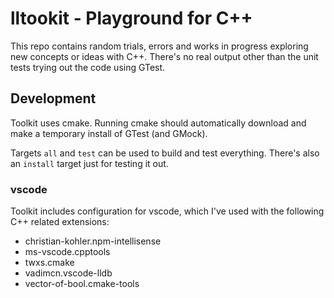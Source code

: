 # lltookit - Playground for C++

This repo contains random trials, errors and works in progress exploring new concepts or ideas with C++.
There's no real output other than the unit tests trying out the code using GTest.

## Development

Toolkit uses cmake. Running cmake should automatically download and make a temporary install of GTest (and GMock).

Targets `all` and `test` can be used to build and test everything.
There's also an `install` target just for testing it out.

### vscode

Toolkit includes configuration for vscode, which I've used with the following C++ related extensions:

- christian-kohler.npm-intellisense
- ms-vscode.cpptools
- twxs.cmake
- vadimcn.vscode-lldb
- vector-of-bool.cmake-tools
